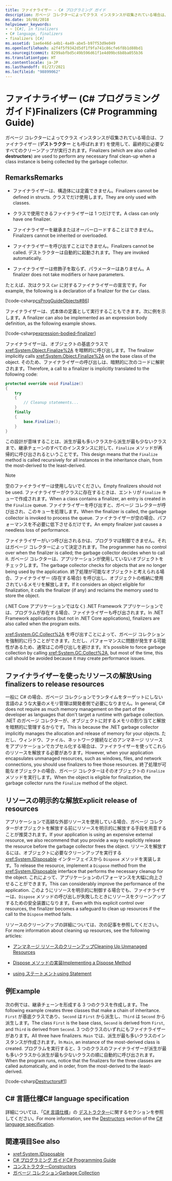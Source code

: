```yaml
---
title: ファイナライザー - C# プログラミング ガイド
description: ガベージ コレクターによってクラス インスタンスが収集されている場合は、C# のファイナライザー (デストラクターとも呼ばれます) によって、最終的に必要なすべてのクリーンアップが実行されます。
ms.date: 10/08/2018
helpviewer_keywords:
- ~ [C#], in finalizers
- C# language, finalizers
- finalizers [C#]
ms.assetid: 1ae6e46d-a4b1-4a49-abe5-b97f53d9e049
ms.openlocfilehash: a2f4f5f9342d5df1f9fa741c86cfe6f8b1d88bd1
ms.sourcegitcommit: 8299abfbd5c49b596d61f1e4d09bc6b8ba055b36
ms.translationtype: HT
ms.contentlocale: ja-JP
ms.lasthandoff: 01/27/2021
ms.locfileid: "98899062"
---
```

# <a name="finalizers-c-programming-guide"></a><span data-ttu-id="6c63c-103">ファイナライザー (C# プログラミング ガイド)</span><span class="sxs-lookup"><span data-stu-id="6c63c-103">Finalizers (C# Programming Guide)</span></span>

<span data-ttu-id="6c63c-104">ガベージ コレクターによってクラス インスタンスが収集されている場合は、ファイナライザー (**デストラクター** とも呼ばれます) を使用して、最終的に必要なすべてのクリーンアップが実行されます。</span><span class="sxs-lookup"><span data-stu-id="6c63c-104">Finalizers (which are also called **destructors**) are used to perform any necessary final clean-up when a class instance is being collected by the garbage collector.</span></span>  
  
## <a name="remarks"></a><span data-ttu-id="6c63c-105">Remarks</span><span class="sxs-lookup"><span data-stu-id="6c63c-105">Remarks</span></span>  
  
- <span data-ttu-id="6c63c-106">ファイナライザーは、構造体には定義できません。</span><span class="sxs-lookup"><span data-stu-id="6c63c-106">Finalizers cannot be defined in structs.</span></span> <span data-ttu-id="6c63c-107">クラスでだけ使用します。</span><span class="sxs-lookup"><span data-stu-id="6c63c-107">They are only used with classes.</span></span>  
  
- <span data-ttu-id="6c63c-108">クラスで使用できるファイナライザーは 1 つだけです。</span><span class="sxs-lookup"><span data-stu-id="6c63c-108">A class can only have one finalizer.</span></span>  
  
- <span data-ttu-id="6c63c-109">ファイナライザーを継承またはオーバーロードすることはできません。</span><span class="sxs-lookup"><span data-stu-id="6c63c-109">Finalizers cannot be inherited or overloaded.</span></span>  
  
- <span data-ttu-id="6c63c-110">ファイナライザーを呼び出すことはできません。</span><span class="sxs-lookup"><span data-stu-id="6c63c-110">Finalizers cannot be called.</span></span> <span data-ttu-id="6c63c-111">デストラクターは自動的に起動されます。</span><span class="sxs-lookup"><span data-stu-id="6c63c-111">They are invoked automatically.</span></span>  
  
- <span data-ttu-id="6c63c-112">ファイナライザーは修飾子を取らず、パラメーターはありません。</span><span class="sxs-lookup"><span data-stu-id="6c63c-112">A finalizer does not take modifiers or have parameters.</span></span>  
  
 <span data-ttu-id="6c63c-113">たとえば、次はクラス `Car` に対するファイナライザーの宣言です。</span><span class="sxs-lookup"><span data-stu-id="6c63c-113">For example, the following is a declaration of a finalizer for the `Car` class.</span></span>
  
 [!code-csharp[csProgGuideObjects#86](snippets/destructors/Program.cs#2)]

<span data-ttu-id="6c63c-114">ファイナライザーは、式本体の定義として実行することもできます。次に例を示します。</span><span class="sxs-lookup"><span data-stu-id="6c63c-114">A finalizer can also be implemented as an expression body definition, as the following example shows.</span></span>

[!code-csharp[expression-bodied-finalizer](../../../../samples/snippets/csharp/programming-guide/classes-and-structs/expr-bodied-destructor.cs#1)]  
  
 <span data-ttu-id="6c63c-115">ファイナライザーは、オブジェクトの基底クラスで <xref:System.Object.Finalize%2A> を暗黙的に呼び出します。</span><span class="sxs-lookup"><span data-stu-id="6c63c-115">The finalizer implicitly calls <xref:System.Object.Finalize%2A> on the base class of the object.</span></span> <span data-ttu-id="6c63c-116">そのため、ファイナライザーの呼び出しは、暗黙的に次のコードに解釈されます。</span><span class="sxs-lookup"><span data-stu-id="6c63c-116">Therefore, a call to a finalizer is implicitly translated to the following code:</span></span>  
  
```csharp  
protected override void Finalize()  
{  
    try  
    {  
        // Cleanup statements...  
    }  
    finally  
    {  
        base.Finalize();  
    }  
}  
```  
  
 <span data-ttu-id="6c63c-117">この設計が意味することは、派生が最も多いクラスから派生が最も少ないクラスまで、継承チェーンのすべてのインスタンスに対して、`Finalize` メソッドが再帰的に呼び出されるということです。</span><span class="sxs-lookup"><span data-stu-id="6c63c-117">This design means that the `Finalize` method is called recursively for all instances in the inheritance chain, from the most-derived to the least-derived.</span></span>  
  
> [!NOTE]
> <span data-ttu-id="6c63c-118">空のファイナライザーは使用しないでください。</span><span class="sxs-lookup"><span data-stu-id="6c63c-118">Empty finalizers should not be used.</span></span> <span data-ttu-id="6c63c-119">ファイナライザーがクラスに存在するときは、エントリが `Finalize` キューで作成されます。</span><span class="sxs-lookup"><span data-stu-id="6c63c-119">When a class contains a finalizer, an entry is created in the `Finalize` queue.</span></span> <span data-ttu-id="6c63c-120">ファイナライザーを呼び出すと、ガベージ コレクターが呼び出され、このキューを処理します。</span><span class="sxs-lookup"><span data-stu-id="6c63c-120">When the finalizer is called, the garbage collector is invoked to process the queue.</span></span> <span data-ttu-id="6c63c-121">ファイナライザーが空の場合、パフォーマンスを不必要に低下させるだけです。</span><span class="sxs-lookup"><span data-stu-id="6c63c-121">An empty finalizer just causes a needless loss of performance.</span></span>  
  
 <span data-ttu-id="6c63c-122">ファイナライザーがいつ呼び出されるかは、プログラマは制御できません。それはガベージ コレクターによって決定されます。</span><span class="sxs-lookup"><span data-stu-id="6c63c-122">The programmer has no control over when the finalizer is called; the garbage collector decides when to call it.</span></span> <span data-ttu-id="6c63c-123">ガベージ コレクターは、アプリケーションが使用していないオブジェクトをチェックします。</span><span class="sxs-lookup"><span data-stu-id="6c63c-123">The garbage collector checks for objects that are no longer being used by the application.</span></span> <span data-ttu-id="6c63c-124">終了処理が可能なオブジェクトと考えられる場合、ファイナライザー (存在する場合) を呼び出し、オブジェクトの格納に使用されているメモリを解放します。</span><span class="sxs-lookup"><span data-stu-id="6c63c-124">If it considers an object eligible for finalization, it calls the finalizer (if any) and reclaims the memory used to store the object.</span></span>

 <span data-ttu-id="6c63c-125">(.NET Core アプリケーションではなく) .NET Framework アプリケーションでは、プログラムが存在する場合、ファイナライザーも呼び出されます。</span><span class="sxs-lookup"><span data-stu-id="6c63c-125">In .NET Framework applications (but not in .NET Core applications), finalizers are also called when the program exits.</span></span>
  
 <span data-ttu-id="6c63c-126"><xref:System.GC.Collect%2A> を呼び出すことによって、ガベージ コレクションを強制的に行うことができます。ただし、パフォーマンスに問題が発生する可能性があるため、通常はこの呼び出しを避けます。</span><span class="sxs-lookup"><span data-stu-id="6c63c-126">It's possible to force garbage collection by calling <xref:System.GC.Collect%2A>, but most of the time, this call should be avoided because it may create performance issues.</span></span>  
  
## <a name="using-finalizers-to-release-resources"></a><span data-ttu-id="6c63c-127">ファイナライザーを使ったリソースの解放</span><span class="sxs-lookup"><span data-stu-id="6c63c-127">Using finalizers to release resources</span></span>  

 <span data-ttu-id="6c63c-128">一般に C# の場合、ガベージ コレクションでランタイムをターゲットにしない言語のような大量のメモリ管理は開発者側で必要になりません。</span><span class="sxs-lookup"><span data-stu-id="6c63c-128">In general, C# does not require as much memory management on the part of the developer as languages that don't target a runtime with garbage collection.</span></span> <span data-ttu-id="6c63c-129">.NET のガベージ コレクターが、オブジェクトに対するメモリの割り当てと解放を暗黙的に管理するからです。</span><span class="sxs-lookup"><span data-stu-id="6c63c-129">This is because the .NET garbage collector implicitly manages the allocation and release of memory for your objects.</span></span> <span data-ttu-id="6c63c-130">ただし、ウィンドウ、ファイル、ネットワーク接続などのアンマネージ リソースをアプリケーションでカプセル化する場合は、ファイナライザーを使ってこれらのリソースを解放する必要があります。</span><span class="sxs-lookup"><span data-stu-id="6c63c-130">However, when your application encapsulates unmanaged resources, such as windows, files, and network connections, you should use finalizers to free those resources.</span></span> <span data-ttu-id="6c63c-131">終了処理が可能なオブジェクトの場合、ガベージ コレクターはそのオブジェクトの `Finalize` メソッドを実行します。</span><span class="sxs-lookup"><span data-stu-id="6c63c-131">When the object is eligible for finalization, the garbage collector runs the `Finalize` method of the object.</span></span>
  
## <a name="explicit-release-of-resources"></a><span data-ttu-id="6c63c-132">リソースの明示的な解放</span><span class="sxs-lookup"><span data-stu-id="6c63c-132">Explicit release of resources</span></span>  

 <span data-ttu-id="6c63c-133">アプリケーションで高額な外部リソースを使用している場合、ガベージ コレクターがオブジェクトを解放する前にリソースを明示的に解放する手段を用意することが推奨されます。</span><span class="sxs-lookup"><span data-stu-id="6c63c-133">If your application is using an expensive external resource, we also recommend that you provide a way to explicitly release the resource before the garbage collector frees the object.</span></span> <span data-ttu-id="6c63c-134">リソースを解放するには、オブジェクトに必要なクリーンアップを実行する <xref:System.IDisposable> インターフェイスから `Dispose` メソッドを実装します。</span><span class="sxs-lookup"><span data-stu-id="6c63c-134">To release the resource, implement a `Dispose` method from the <xref:System.IDisposable> interface that performs the necessary cleanup for the object.</span></span> <span data-ttu-id="6c63c-135">これによって、アプリケーションのパフォーマンスを大幅に向上させることができます。</span><span class="sxs-lookup"><span data-stu-id="6c63c-135">This can considerably improve the performance of the application.</span></span> <span data-ttu-id="6c63c-136">このようにリソースを明示的に制御する場合でも、ファイナライザーは、`Dispose` メソッドの呼び出しが失敗したときにリソースをクリーンアップするための安全装置になります。</span><span class="sxs-lookup"><span data-stu-id="6c63c-136">Even with this explicit control over resources, the finalizer becomes a safeguard to clean up resources if the call to the `Dispose` method fails.</span></span>  
  
 <span data-ttu-id="6c63c-137">リソースのクリーンアップの詳細については、次の記事を参照してください。</span><span class="sxs-lookup"><span data-stu-id="6c63c-137">For more information about cleaning up resources, see the following articles:</span></span>  
  
- [<span data-ttu-id="6c63c-138">アンマネージ リソースのクリーンアップ</span><span class="sxs-lookup"><span data-stu-id="6c63c-138">Cleaning Up Unmanaged Resources</span></span>](../../../standard/garbage-collection/unmanaged.md)  
  
- [<span data-ttu-id="6c63c-139">Dispose メソッドの実装</span><span class="sxs-lookup"><span data-stu-id="6c63c-139">Implementing a Dispose Method</span></span>](../../../standard/garbage-collection/implementing-dispose.md)  
  
- [<span data-ttu-id="6c63c-140">using ステートメント</span><span class="sxs-lookup"><span data-stu-id="6c63c-140">using Statement</span></span>](../../language-reference/keywords/using-statement.md)  
  
## <a name="example"></a><span data-ttu-id="6c63c-141">例</span><span class="sxs-lookup"><span data-stu-id="6c63c-141">Example</span></span>  

 <span data-ttu-id="6c63c-142">次の例では、継承チェーンを形成する 3 つのクラスを作成します。</span><span class="sxs-lookup"><span data-stu-id="6c63c-142">The following example creates three classes that make a chain of inheritance.</span></span> <span data-ttu-id="6c63c-143">`First` が基底クラスであり、`Second` は `First` から派生し、`Third` は `Second` から派生します。</span><span class="sxs-lookup"><span data-stu-id="6c63c-143">The class `First` is the base class, `Second` is derived from `First`, and `Third` is derived from `Second`.</span></span> <span data-ttu-id="6c63c-144">3 つのクラスのいずれにもファイナライザーがあります。</span><span class="sxs-lookup"><span data-stu-id="6c63c-144">All three have finalizers.</span></span> <span data-ttu-id="6c63c-145">`Main` では、派生が最も多いクラスのインスタンスが作成されます。</span><span class="sxs-lookup"><span data-stu-id="6c63c-145">In `Main`, an instance of the most-derived class is created.</span></span> <span data-ttu-id="6c63c-146">プログラムを実行すると、3 つのクラスのファイナライザーが派生が最も多いクラスから派生が最も少ないクラスの順に自動的に呼び出されます。</span><span class="sxs-lookup"><span data-stu-id="6c63c-146">When the program runs, notice that the finalizers for the three classes are called automatically, and in order, from the most-derived to the least-derived.</span></span>  
  
 [!code-csharp[Destructors#1](snippets/destructors/Program.cs#1)]
  
## <a name="c-language-specification"></a><span data-ttu-id="6c63c-147">C# 言語仕様</span><span class="sxs-lookup"><span data-stu-id="6c63c-147">C# language specification</span></span>  

<span data-ttu-id="6c63c-148">詳細については、「[C# 言語仕様](/dotnet/csharp/language-reference/language-specification/introduction)」の [デストラクタ―](~/_csharplang/spec/classes.md#destructors)に関するセクションを参照してください。</span><span class="sxs-lookup"><span data-stu-id="6c63c-148">For more information, see the [Destructors](~/_csharplang/spec/classes.md#destructors) section of the [C# language specification](/dotnet/csharp/language-reference/language-specification/introduction).</span></span>
  
## <a name="see-also"></a><span data-ttu-id="6c63c-149">関連項目</span><span class="sxs-lookup"><span data-stu-id="6c63c-149">See also</span></span>

- <xref:System.IDisposable>
- [<span data-ttu-id="6c63c-150">C# プログラミング ガイド</span><span class="sxs-lookup"><span data-stu-id="6c63c-150">C# Programming Guide</span></span>](../index.md)
- [<span data-ttu-id="6c63c-151">コンストラクター</span><span class="sxs-lookup"><span data-stu-id="6c63c-151">Constructors</span></span>](./constructors.md)
- [<span data-ttu-id="6c63c-152">ガベージ コレクション</span><span class="sxs-lookup"><span data-stu-id="6c63c-152">Garbage Collection</span></span>](../../../standard/garbage-collection/index.md)
